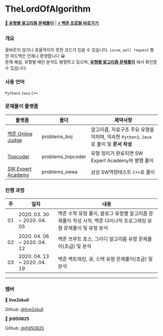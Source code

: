 

# TheLordOfAlgorithm

[**📄 유형별 알고리즘 문제풀이**](https://blog.live2skull.kr/posts/algorithm-types/) | [**⚡ 백준 프로필 바로가기**](https://www.acmicpc.net/user/live2skull)  

### 개요

올바르지 않거나 효율적이지 못한 코드가 있을 수 있습니다. `issue`, `pull request` 통한 피드백은 언제나 환영합니다 😀  
문제 해설, 유형별 패턴 분석도 병행하고 있으며, [**유형별 알고리즘 문제풀이**](https://blog.live2skull.kr/posts/algorithm-types/) 에서 확인할 수 있습니다.

### 사용 언어
`Python3` `Java` `C++`

### 문제풀이 플랫폼
|플랫폼|폴더|제약사항|
|------|---|---|
|[백준 Online Judge](https://www.acmicpc.net/)|problems_boj|알고리즘, 자료구조 주요 유형을 익히며, 익숙한 `Python3`, `Java`로 풀이 및 **문서 작성**|
|[Topcoder](https://www.topcoder.com/)|problems_topcoder|유형 정리가 완료되면 SW Expert Academy와 병행 풀이|
|[SW Expert Academy](https://swexpertacademy.com/main/main.do)|problems_swea|삼성 SW역량테스트 `C++`로 풀이|

### 진행 과정

|주|일자|내용|
|------|---|---|
|01|2020. 03. 30 ~ 2020. 04. 05|백준 수학 유형 풀이, 블로그 유형별 알고리즘 문제풀이 작성 시작, 백준 다이나믹 프로그래밍 유형 문제풀이 및 유형 분석|
|02|2020. 04. 06 ~ 2020. 04. 12|백준 브루트 포스, 그리디 알고리즘 유형 문제풀이(초급) 및 분석|
|03|2020. 04. 13 ~ 2020 .04. 19|백준 백트래킹, 큐, 스택 유형 문제풀이(초급) 및 분석|
----

### 멤버

👤 **live2skull**

Github: [@live2skull](https://github.com/live2skull)

👤 **jh950825**

Github: [@jh950825](https://github.com/jh950825)

